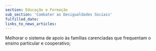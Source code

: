 ```yaml
---
section: Educação e Formação
sub_section: 'Combater as Desigualdades Sociais'
fulfilled_date:
links_to_news_articles:
---
```


Melhorar o sistema de apoio às famílias carenciadas que frequentam o ensino particular e cooperativo;